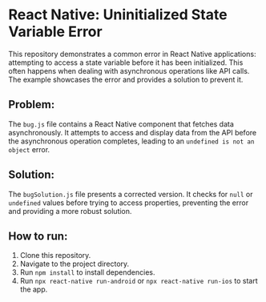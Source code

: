 # React Native: Uninitialized State Variable Error

This repository demonstrates a common error in React Native applications: attempting to access a state variable before it has been initialized.  This often happens when dealing with asynchronous operations like API calls.  The example showcases the error and provides a solution to prevent it.

## Problem:

The `bug.js` file contains a React Native component that fetches data asynchronously.  It attempts to access and display data from the API before the asynchronous operation completes, leading to an `undefined is not an object` error.

## Solution:

The `bugSolution.js` file presents a corrected version.  It checks for `null` or `undefined` values before trying to access properties, preventing the error and providing a more robust solution.

## How to run:

1. Clone this repository.
2. Navigate to the project directory.
3. Run `npm install` to install dependencies.
4. Run `npx react-native run-android` or `npx react-native run-ios` to start the app.